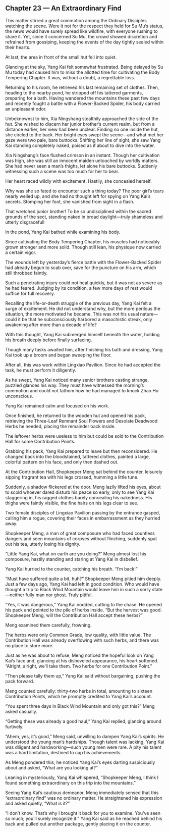 ## Chapter 23 — An Extraordinary Find

This matter stirred a great commotion among the Ordinary Disciples watching the scene. Were it not for the respect they held for Su Mu’s status, the news would have surely spread like wildfire, with everyone rushing to share it. Yet, since it concerned Su Mu, the crowd showed discretion and refrained from gossiping, keeping the events of the day tightly sealed within their hearts.

At last, the area in front of the small hut fell into quiet.

Glancing at the sky, Yang Kai felt somewhat frustrated. Being delayed by Su Mu today had caused him to miss the allotted time for cultivating the Body Tempering Chapter. It was, without a doubt, a regrettable loss.

Returning to his room, he retrieved his last remaining set of clothes. Then, heading to the nearby pond, he stripped off his tattered garments, preparing for a bath. Having wandered the mountains these past few days and recently fought a battle with a Flower-Backed Spider, his body carried an unpleasant odor.

Unbeknownst to him, Xia Ningshang stealthily approached the side of the hut. She wished to discern her junior brother’s current realm, but from a distance earlier, her view had been unclear. Finding no one inside the hut, she circled to the back. Her bright eyes swept the scene—and what met her gaze were two pale, bare buttocks. Shifting her line of sight, she saw Yang Kai standing completely naked, poised as if about to dive into the water.

Xia Ningshang’s face flushed crimson in an instant. Though her cultivation was high, she was still an innocent maiden untouched by worldly matters. She had never seen a man’s thighs, let alone his bare buttocks. Suddenly witnessing such a scene was too much for her to bear.

Her heart raced wildly with excitement. Hastily, she concealed herself.

Why was she so fated to encounter such a thing today? The poor girl’s tears nearly welled up, and she had no thought left for spying on Yang Kai’s secrets. Stomping her foot, she vanished from sight in a flash.

That wretched junior brother! To be so undisciplined within the sacred grounds of the sect, standing naked in broad daylight—truly shameless and utterly disgraceful!

In the pond, Yang Kai bathed while examining his body.

Since cultivating the Body Tempering Chapter, his muscles had noticeably grown stronger and more solid. Though still lean, his physique now carried a certain vigor.

The wounds left by yesterday’s fierce battle with the Flower-Backed Spider had already begun to scab over, save for the puncture on his arm, which still throbbed faintly.

Such a penetrating injury could not heal quickly, but it was not as severe as he had feared. Judging by its condition, a few more days of rest would suffice for full recovery.

Recalling the life-or-death struggle of the previous day, Yang Kai felt a surge of excitement. He did not understand why, but the more perilous the situation, the more motivated he became. This was not his usual nature—could it be that he subconsciously harbored a masochistic streak, only awakening after more than a decade of life?

With this thought, Yang Kai submerged himself beneath the water, holding his breath deeply before finally surfacing.

Though many tasks awaited him, after finishing his bath and dressing, Yang Kai took up a broom and began sweeping the floor.

After all, this was work within Lingxiao Pavilion. Since he had accepted the task, he must perform it diligently.

As he swept, Yang Kai noticed many senior brothers casting strange, puzzled glances his way. They must have witnessed the morning’s commotion and could not fathom how he had managed to knock Zhao Hu unconscious.

Yang Kai remained calm and focused on his work.

Once finished, he returned to the wooden hut and opened his pack, retrieving the Three-Leaf Remnant Soul Flowers and Desolate Deadwood Herbs he needed, placing the remainder back inside.

The leftover herbs were useless to him but could be sold to the Contribution Hall for some Contribution Points.

Grabbing his pack, Yang Kai prepared to leave but then reconsidered. He changed back into the bloodstained, tattered clothes, painted a large, colorful pattern on his face, and only then dashed out.

At the Contribution Hall, Shopkeeper Meng sat behind the counter, leisurely sipping fragrant tea with his legs crossed, humming a little tune.

Suddenly, a shadow flickered at the door. Meng lazily lifted his eyes, about to scold whoever dared disturb his peace so early, only to see Yang Kai staggering in, his ragged clothes barely concealing his nakedness. His thighs were faintly visible, the fine hairs on his legs clear to see.

Two female disciples of Lingxiao Pavilion passing by the entrance gasped, calling him a rogue, covering their faces in embarrassment as they hurried away.

Shopkeeper Meng, a man of great composure who had faced countless dangers and seen mountains of corpses without flinching, suddenly spat out his tea, utterly losing his dignity.

“Little Yang Kai, what on earth are you doing?” Meng almost lost his composure, hastily standing and staring at Yang Kai in disbelief.

Yang Kai hurried to the counter, catching his breath. “I’m back!”

“Must have suffered quite a bit, huh?” Shopkeeper Meng pitied him deeply. Just a few days ago, Yang Kai had left in good condition. Who would have thought a trip to Black Wind Mountain would leave him in such a sorry state—neither fully man nor ghost. Truly pitiful.

“Yes, it was dangerous,” Yang Kai nodded, cutting to the chase. He opened his pack and pointed to the pile of herbs inside. “But the harvest was good. Shopkeeper Meng, will the Contribution Hall accept these herbs?”

Meng examined them carefully, frowning.

The herbs were only Common Grade, low quality, with little value. The Contribution Hall was already overflowing with such herbs, and there was no place to store more.

Just as he was about to refuse, Meng noticed the hopeful look on Yang Kai’s face and, glancing at his disheveled appearance, his heart softened. “Alright, alright, we’ll take them. Two herbs for one Contribution Point.”

“Then please tally them up,” Yang Kai said without bargaining, pushing the pack forward.

Meng counted carefully: thirty-two herbs in total, amounting to sixteen Contribution Points, which he promptly credited to Yang Kai’s account.

“You spent three days in Black Wind Mountain and only got this?” Meng asked casually.

“Getting these was already a good haul,” Yang Kai replied, glancing around furtively.

“Ahem, yes, it’s good,” Meng said, unwilling to dampen Yang Kai’s spirits. He understood the young man’s hardships. Though talent was lacking, Yang Kai was diligent and hardworking—such young men were rare. A pity his talent was a hard limitation, destined to cap his achievements.

As Meng pondered this, he noticed Yang Kai’s eyes darting suspiciously about and asked, “What are you looking at?”

Leaning in mysteriously, Yang Kai whispered, “Shopkeeper Meng, I think I found something extraordinary on this trip into the mountains.”

Seeing Yang Kai’s cautious demeanor, Meng immediately sensed that this “extraordinary find” was no ordinary matter. He straightened his expression and asked quietly, “What is it?”

“I don’t know. That’s why I brought it back for you to examine. You’ve seen so much; you’ll surely recognize it.” Yang Kai said as he reached behind his back and pulled out another package, gently placing it on the counter.